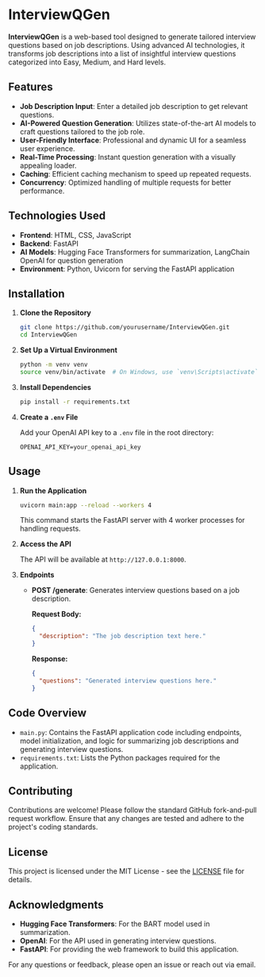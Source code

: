 # InterviewQGen

**InterviewQGen** is a web-based tool designed to generate tailored interview questions based on job descriptions. Using advanced AI technologies, it transforms job descriptions into a list of insightful interview questions categorized into Easy, Medium, and Hard levels.

## Features

- **Job Description Input**: Enter a detailed job description to get relevant questions.
- **AI-Powered Question Generation**: Utilizes state-of-the-art AI models to craft questions tailored to the job role.
- **User-Friendly Interface**: Professional and dynamic UI for a seamless user experience.
- **Real-Time Processing**: Instant question generation with a visually appealing loader.
- **Caching**: Efficient caching mechanism to speed up repeated requests.
- **Concurrency**: Optimized handling of multiple requests for better performance.

## Technologies Used

- **Frontend**: HTML, CSS, JavaScript
- **Backend**: FastAPI
- **AI Models**: Hugging Face Transformers for summarization, LangChain OpenAI for question generation
- **Environment**: Python, Uvicorn for serving the FastAPI application

## Installation

1. **Clone the Repository**

    ```bash
    git clone https://github.com/yourusername/InterviewQGen.git
    cd InterviewQGen
    ```

2. **Set Up a Virtual Environment**

    ```bash
    python -m venv venv
    source venv/bin/activate  # On Windows, use `venv\Scripts\activate`
    ```

3. **Install Dependencies**

    ```bash
    pip install -r requirements.txt
    ```

4. **Create a `.env` File**

    Add your OpenAI API key to a `.env` file in the root directory:

    ```plaintext
    OPENAI_API_KEY=your_openai_api_key
    ```

## Usage

1. **Run the Application**

    ```bash
    uvicorn main:app --reload --workers 4
    ```

    This command starts the FastAPI server with 4 worker processes for handling requests.

2. **Access the API**

    The API will be available at `http://127.0.0.1:8000`.

3. **Endpoints**

    - **POST /generate**: Generates interview questions based on a job description.
    
      **Request Body:**
      
      ```json
      {
        "description": "The job description text here."
      }
      ```

      **Response:**
      
      ```json
      {
        "questions": "Generated interview questions here."
      }
      ```

## Code Overview

- `main.py`: Contains the FastAPI application code including endpoints, model initialization, and logic for summarizing job descriptions and generating interview questions.
- `requirements.txt`: Lists the Python packages required for the application.

## Contributing

Contributions are welcome! Please follow the standard GitHub fork-and-pull request workflow. Ensure that any changes are tested and adhere to the project's coding standards.

## License

This project is licensed under the MIT License - see the [LICENSE](LICENSE) file for details.

## Acknowledgments

- **Hugging Face Transformers**: For the BART model used in summarization.
- **OpenAI**: For the API used in generating interview questions.
- **FastAPI**: For providing the web framework to build this application.

For any questions or feedback, please open an issue or reach out via email.


